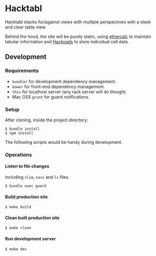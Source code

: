 Hacktabl
========

Hacktabl stacks for/against views with multiple perspectives with a sleek and clear table view.

Behind the hood, the site will be purely static, using [ethercalc](ethercalc.org) to maintain tabular information and [Hackpads](http://hackpad.com) to store individual cell data.

Development
-----------

### Requirements

* `bundler` for development dependency management.
* `bower` for front-end dependency management.
* `thin` for localhost server (any rack server will do though).
* Mac OSX `grunt` for guard notifications.


### Setup

After cloning, inside the project directory:

```
$ bundle install
$ npm install
```

The following scripts would be handy during development.

### Operations

#### Listen to file changes

Including `slim`, `sass` and `ls` files.

```
$ bundle exec guard
```

#### Build production site

```
$ make build
```

#### Clean built production site

```
$ make clean
```

#### Run development server

```
$ make dev
```